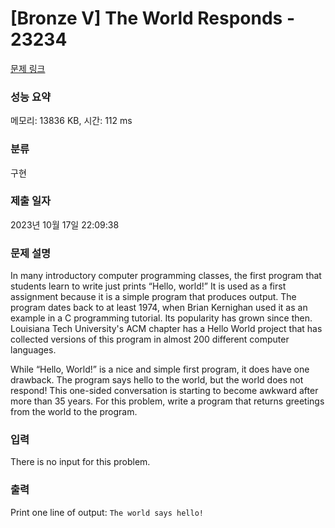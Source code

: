 # [Bronze V] The World Responds - 23234 

[문제 링크](https://www.acmicpc.net/problem/23234) 

### 성능 요약

메모리: 13836 KB, 시간: 112 ms

### 분류

구현

### 제출 일자

2023년 10월 17일 22:09:38

### 문제 설명

<p>In many introductory computer programming classes, the first program that students learn to write just prints “Hello, world!” It is used as a first assignment because it is a simple program that produces output. The program dates back to at least 1974, when Brian Kernighan used it as an example in a C programming tutorial. Its popularity has grown since then. Louisiana Tech University's ACM chapter has a Hello World project that has collected versions of this program in almost 200 different computer languages.</p>

<p>While “Hello, World!” is a nice and simple first program, it does have one drawback. The program says hello to the world, but the world does not respond! This one-sided conversation is starting to become awkward after more than 35 years. For this problem, write a program that returns greetings from the world to the program.</p>

### 입력 

 <p>There is no input for this problem.</p>

### 출력 

 <p>Print one line of output: <code>The world says hello!</code></p>

